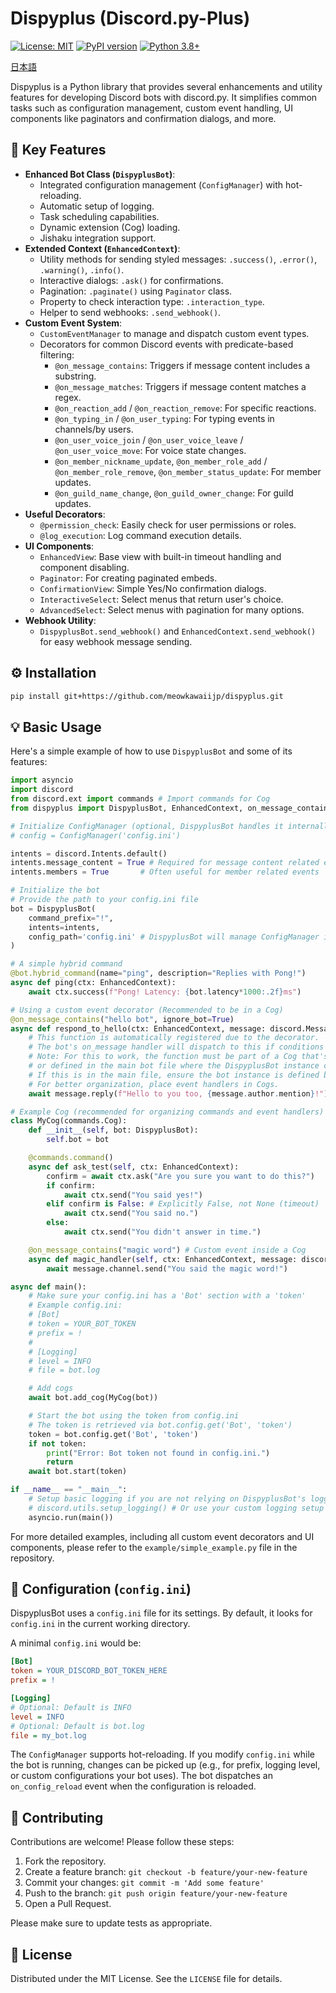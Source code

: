 # Dispyplus (Discord.py-Plus)

[![License: MIT](https://img.shields.io/badge/License-MIT-yellow.svg)](https://opensource.org/licenses/MIT)
[![PyPI version](https://badge.fury.io/py/dispyplus.svg)](https://badge.fury.io/py/dispyplus) <!-- PyPIに公開後有効化 -->
[![Python 3.8+](https://img.shields.io/badge/python-3.8+-blue.svg)](https://www.python.org/downloads/)

[日本語](/README_JA.md)

Dispyplus is a Python library that provides several enhancements and utility features
for developing Discord bots with discord.py. It simplifies common tasks such as
configuration management, custom event handling, UI components like paginators and
confirmation dialogs, and more.

## 🚀 Key Features

- **Enhanced Bot Class (`DispyplusBot`)**:
    - Integrated configuration management (`ConfigManager`) with hot-reloading.
    - Automatic setup of logging.
    - Task scheduling capabilities.
    - Dynamic extension (Cog) loading.
    - Jishaku integration support.
- **Extended Context (`EnhancedContext`)**:
    - Utility methods for sending styled messages: `.success()`, `.error()`, `.warning()`, `.info()`.
    - Interactive dialogs: `.ask()` for confirmations.
    - Pagination: `.paginate()` using `Paginator` class.
    - Property to check interaction type: `.interaction_type`.
    - Helper to send webhooks: `.send_webhook()`.
- **Custom Event System**:
    - `CustomEventManager` to manage and dispatch custom event types.
    - Decorators for common Discord events with predicate-based filtering:
        - `@on_message_contains`: Triggers if message content includes a substring.
        - `@on_message_matches`: Triggers if message content matches a regex.
        - `@on_reaction_add` / `@on_reaction_remove`: For specific reactions.
        - `@on_typing_in` / `@on_user_typing`: For typing events in channels/by users.
        - `@on_user_voice_join` / `@on_user_voice_leave` / `@on_user_voice_move`: For voice state changes.
        - `@on_member_nickname_update`, `@on_member_role_add` / `@on_member_role_remove`, `@on_member_status_update`: For member updates.
        - `@on_guild_name_change`, `@on_guild_owner_change`: For guild updates.
- **Useful Decorators**:
    - `@permission_check`: Easily check for user permissions or roles.
    - `@log_execution`: Log command execution details.
- **UI Components**:
    - `EnhancedView`: Base view with built-in timeout handling and component disabling.
    - `Paginator`: For creating paginated embeds.
    - `ConfirmationView`: Simple Yes/No confirmation dialogs.
    - `InteractiveSelect`: Select menus that return user's choice.
    - `AdvancedSelect`: Select menus with pagination for many options.
- **Webhook Utility**:
  - `DispyplusBot.send_webhook()` and `EnhancedContext.send_webhook()` for easy webhook message sending.

## ⚙️ Installation

```bash
pip install git+https://github.com/meowkawaiijp/dispyplus.git
```

## 💡 Basic Usage

Here's a simple example of how to use `DispyplusBot` and some of its features:

```python
import asyncio
import discord
from discord.ext import commands # Import commands for Cog
from dispyplus import DispyplusBot, EnhancedContext, on_message_contains

# Initialize ConfigManager (optional, DispyplusBot handles it internally if config_path is given)
# config = ConfigManager('config.ini')

intents = discord.Intents.default()
intents.message_content = True # Required for message content related events/commands
intents.members = True       # Often useful for member related events

# Initialize the bot
# Provide the path to your config.ini file
bot = DispyplusBot(
    command_prefix="!",
    intents=intents,
    config_path='config.ini' # DispyplusBot will manage ConfigManager internally
)

# A simple hybrid command
@bot.hybrid_command(name="ping", description="Replies with Pong!")
async def ping(ctx: EnhancedContext):
    await ctx.success(f"Pong! Latency: {bot.latency*1000:.2f}ms")

# Using a custom event decorator (Recommended to be in a Cog)
@on_message_contains("hello bot", ignore_bot=True)
async def respond_to_hello(ctx: EnhancedContext, message: discord.Message):
    # This function is automatically registered due to the decorator.
    # The bot's on_message handler will dispatch to this if conditions are met.
    # Note: For this to work, the function must be part of a Cog that's added to the bot,
    # or defined in the main bot file where the DispyplusBot instance can find it during setup.
    # If this is in the main file, ensure the bot instance is defined before this.
    # For better organization, place event handlers in Cogs.
    await message.reply(f"Hello to you too, {message.author.mention}!")

# Example Cog (recommended for organizing commands and event handlers)
class MyCog(commands.Cog):
    def __init__(self, bot: DispyplusBot):
        self.bot = bot

    @commands.command()
    async def ask_test(self, ctx: EnhancedContext):
        confirm = await ctx.ask("Are you sure you want to do this?")
        if confirm:
            await ctx.send("You said yes!")
        elif confirm is False: # Explicitly False, not None (timeout)
            await ctx.send("You said no.")
        else:
            await ctx.send("You didn't answer in time.")

    @on_message_contains("magic word") # Custom event inside a Cog
    async def magic_handler(self, ctx: EnhancedContext, message: discord.Message):
        await message.channel.send("You said the magic word!")

async def main():
    # Make sure your config.ini has a 'Bot' section with a 'token'
    # Example config.ini:
    # [Bot]
    # token = YOUR_BOT_TOKEN
    # prefix = !
    #
    # [Logging]
    # level = INFO
    # file = bot.log

    # Add cogs
    await bot.add_cog(MyCog(bot))

    # Start the bot using the token from config.ini
    # The token is retrieved via bot.config.get('Bot', 'token')
    token = bot.config.get('Bot', 'token')
    if not token:
        print("Error: Bot token not found in config.ini.")
        return
    await bot.start(token)

if __name__ == "__main__":
    # Setup basic logging if you are not relying on DispyplusBot's logger for everything
    # discord.utils.setup_logging() # Or use your custom logging setup
    asyncio.run(main())
```

For more detailed examples, including all custom event decorators and UI components, please refer to the `example/simple_example.py` file in the repository.

## 🔧 Configuration (`config.ini`)

DispyplusBot uses a `config.ini` file for its settings. By default, it looks for `config.ini` in the current working directory.

A minimal `config.ini` would be:
```ini
[Bot]
token = YOUR_DISCORD_BOT_TOKEN_HERE
prefix = !

[Logging]
# Optional: Default is INFO
level = INFO
# Optional: Default is bot.log
file = my_bot.log
```

The `ConfigManager` supports hot-reloading. If you modify `config.ini` while the bot is running, changes can be picked up (e.g., for prefix, logging level, or custom configurations your bot uses). The bot dispatches an `on_config_reload` event when the configuration is reloaded.

## 🤝 Contributing

Contributions are welcome! Please follow these steps:

1. Fork the repository.
2. Create a feature branch: `git checkout -b feature/your-new-feature`
3. Commit your changes: `git commit -m 'Add some feature'`
4. Push to the branch: `git push origin feature/your-new-feature`
5. Open a Pull Request.

Please make sure to update tests as appropriate.

## 📜 License

Distributed under the MIT License. See the `LICENSE` file for details.
